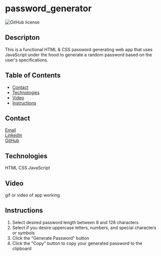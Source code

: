 # password_generator
![GitHub license](https://img.shields.io/badge/license-MIT-blue.svg)
## Descripton
This is a functional HTML & CSS password generating web app that uses JavaScript under the hood to generate a random password based on the user's specifications. 

## Table of Contents
* [Contact](#contact)
* [Technologies](#technologies)  
* [Video](#video)
* [Instructions](#instructions)

## Contact
<a href="https://matthewbrignola@du.edu">Email</a> <br>
<a href="https://www.linkedin.com/in/matthewbrignola/">LinkedIn</a> <br>
<a href="https://github.com/PrismaticDevelopmentStudios">GitHub</a> <br>
## Technologies
HTML
CSS
JavaScript
## Video
gif or video of app working
## Instructions
<ol>
  <li>Select desired password length between 8 and 128 characters</li>
  <li>Select if you desire uppercase letters, numbers, and special characters or symbols</li>
  <li>Click the "Generate Password" button</li>
  <li>Click the "Copy" button to copy your generated password to the clipboard</li>
 <ol>


